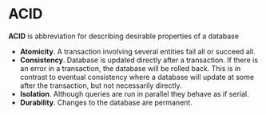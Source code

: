 # ACID

**ACID** is abbreviation for describing desirable properties of a database

- **Atomicity**. A transaction involving several entities fail all or succeed
  all.
- **Consistency**. Database is updated directly after a transaction. If there is
  an error in a transaction, the database will be rolled back. This is in
  contrast to eventual consistency where a database will update at some after
  the transaction, but not necessarily directly.
- **Isolation**. Although queries are run in parallel they behave as if serial.
- **Durability**. Changes to the database are permanent.
